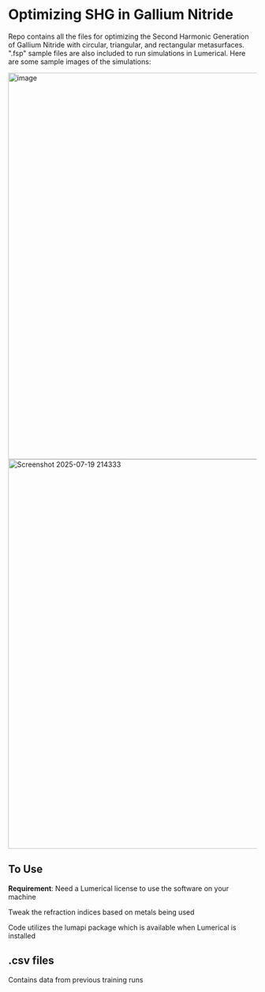 # Optimizing SHG in Gallium Nitride
Repo contains all the files for optimizing the Second Harmonic Generation of Gallium Nitride with circular, triangular, and rectangular metasurfaces. ".fsp" sample files are also included to run simulations in Lumerical. Here are some sample images of the simulations:

<img width="1554" height="783" alt="image" src="https://github.com/user-attachments/assets/c986d9fc-733f-4924-86c5-8a291e34c292" />
<img width="1470" height="789" alt="Screenshot 2025-07-19 214333" src="https://github.com/user-attachments/assets/ab86e64e-cb4b-45d1-a955-19224c845484" />

## To Use
**Requirement**: Need a Lumerical license to use the software on your machine

Tweak the refraction indices based on metals being used

Code utilizes the lumapi package which is available when Lumerical is installed

## .csv files
Contains data from previous training runs
